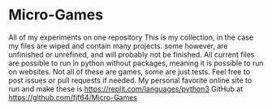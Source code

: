 # Micro-Games
All of my experiments on one repository
This is my collection, in the case my files are wiped and contain many projects. some however, are unfinished or unrefined, and will probably not be finished.
All current files are possible to run in python without packages, meaning it is possible to run on websites. 
Not all of these are games, some are just tests. 
Feel free to post issues or pull requests if needed. 
My personal favorite online site to run and make these is https://replit.com/languages/python3 
GitHub at https://github.com/fjf64/Micro-Games 
